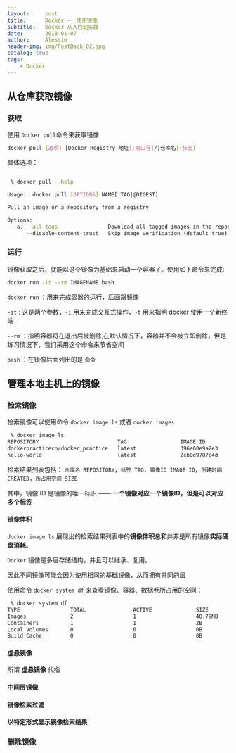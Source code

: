 ```yaml
---
layout:     post
title:      Docker -- 使用镜像
subtitle:   Docker 从入门到实践 
date:       2018-01-07
author:     Alessio
header-img: img/PostBack_02.jpg
catalog: true
tags:
    - Docker
---
```

## 从仓库获取镜像
### 获取

使用 `Docker pull`命令来获取镜像
```bash
docker pull [选项] [Docker Registry 地址[:端口号]/]仓库名[:标签]
```
具体选项：
```bash

 % docker pull --help

Usage:	docker pull [OPTIONS] NAME[:TAG|@DIGEST]

Pull an image or a repository from a registry

Options:
  -a, --all-tags                Download all tagged images in the repository
      --disable-content-trust   Skip image verification (default true)
```
### 运行
镜像获取之后，就能以这个镜像为基础来启动一个容器了。使用如下命令来完成:

```bash
docker run -it --rm IMAGENAME bash
```
`docker run` ：用来完成容器的运行，后面跟镜像

`-it` : 这是两个参数，`-i` 用来完成交互式操作，`-t` 用来指明 docker 使用一个新终端

`--rm` ：指明容器将在退出后被删除,在默认情况下，容器并不会被立即删除，但是练习情况下，我们采用这个命令来节省空间

`bash` ：在镜像后面列出的是 `命令` 
## 管理本地主机上的镜像
### 检索镜像
检索镜像可以使用命令 `docker image ls` 或者 `docker images`

```bash
 % docker image ls
REPOSITORY                         TAG                 IMAGE ID            CREATED             SIZE
dockerpracticecn/docker_practice   latest              396e60e9a2e3        11 days ago         40.8MB
hello-world                        latest              2cb0d9787c4d        8 weeks ago         1.85kB
```
检索结果列表包括： `仓库名 REPOSITORY`，`标签 TAG`，`镜像ID IMAGE ID`，`创建时间 CREATED`，`所占用空间 SIZE`

其中，镜像 ID 是镜像的唯一标识 —— **一个镜像对应一个镜像ID，但是可以对应多个标签**
#### 镜像体积

`docker image ls` 展现出的检索结果列表中的**镜像体积总和**并非是所有镜像**实际硬盘消耗**。

`Docker` 镜像是多层存储结构，并且可以继承、复用。

因此不同镜像可能会因为使用相同的基础镜像，从而拥有共同的层

使用命令 `docker system df` 来查看镜像、容器、数据卷所占用的空间：

```bash
 % docker system df
TYPE                TOTAL               ACTIVE              SIZE                RECLAIMABLE
Images              2                   1                   40.79MB             1.848kB (0%)
Containers          1                   1                   2B                  0B (0%)
Local Volumes       0                   0                   0B                  0B
Build Cache         0                   0                   0B                  0B

```
#### 虚悬镜像
所谓 **虚悬镜像** 代指
#### 中间层镜像
#### 镜像检索过滤
#### 以特定形式显示镜像检索结果

### 删除镜像